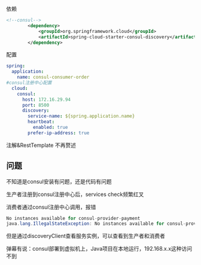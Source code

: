 







依赖

```xml
<!--consul-->
        <dependency>
            <groupId>org.springframework.cloud</groupId>
            <artifactId>spring-cloud-starter-consul-discovery</artifactId>
        </dependency>
```



配置

```yaml
spring:
  application:
    name: consul-consumer-order
#consul注册中心配置
  cloud:
    consul:
      host: 172.16.29.94
      port: 8500
      discovery:
        service-name: ${spring.application.name}
        heartbeat:
          enabled: true
        prefer-ip-address: true
```



注解&RestTemplate 不再赘述





## 问题

不知道是consul安装有问题，还是代码有问题

生产者注册到consul注册中心后，services check频繁红叉

消费者通过consul注册中心调用，报错

```java
No instances available for consul-provider-payment
java.lang.IllegalStateException: No instances available for consul-provider-payment
```



但是通过discoveryClient查看服务实例，可以查看到生产者和消费者



弹幕有说：consul部署到虚拟机上，Java项目在本地运行，192.168.x.x这种访问不到